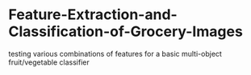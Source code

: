 # Feature-Extraction-and-Classification-of-Grocery-Images
testing various combinations of features for a basic multi-object fruit/vegetable classifier 
